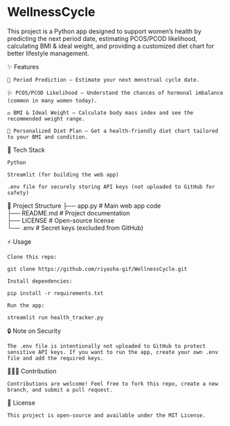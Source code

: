 # WellnessCycle
This project is a Python app designed to support women’s health by predicting the next period date, estimating PCOS/PCOD likelihood, calculating BMI &amp; ideal weight, and providing a customized diet chart for better lifestyle management.

✨ Features

    🔮 Period Prediction – Estimate your next menstrual cycle date.
    
    🩺 PCOS/PCOD Likelihood – Understand the chances of hormonal imbalance (common in many women today).
    
    ⚖️ BMI & Ideal Weight – Calculate body mass index and see the recommended weight range.
    
    🥗 Personalized Diet Plan – Get a health-friendly diet chart tailored to your BMI and condition.

🚀 Tech Stack

    Python
    
    Streamlit (for building the web app)
    
    .env file for securely storing API keys (not uploaded to GitHub for safety)

📂 Project Structure
        ├── app.py          # Main web app code  
        ├── README.md       # Project documentation  
        ├── LICENSE         # Open-source license  
        └── .env            # Secret keys (excluded from GitHub)  

⚡ Usage

    Clone this repo:
    
    git clone https://github.com/riyasha-gif/WellnessCycle.git
    
    Install dependencies:
    
    pip install -r requirements.txt
    
    Run the app:
    
    streamlit run health_tracker.py

🔒 Note on Security

    The .env file is intentionally not uploaded to GitHub to protect sensitive API keys. If you want to run the app, create your own .env file and add the required keys.

🧑‍🤝‍🧑 Contribution

    Contributions are welcome! Feel free to fork this repo, create a new branch, and submit a pull request.

📜 License

    This project is open-source and available under the MIT License.
